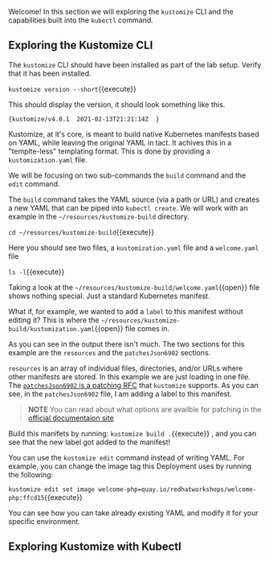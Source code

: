 Welcome! In this section we will exploring the `kustomize` CLI and the
capabilities built into the `kubectl` command.

## Exploring the Kustomize CLI

The `kustomize` CLI should have been installed as part of the lab
setup. Verify that it has been installed.

`kustomize version --short`{{execute}}

This should display the version, it should look something like this.

```shell
{kustomize/v4.0.1  2021-02-13T21:21:14Z  }
```

Kustomize, at it's core, is meant to build native Kubernetes manifests
based on YAML, while leaving the original YAML in tact. It achives this
in a "templte-less" templating format. This is done by providing a `kustomization.yaml` file.

We will be focusing on two sub-commands the `build` command and the
`edit` command.

The `build` command takes the YAML source (via a path or URL) and creates
a new YAML that can be piped into `kubectl create`. We will work with
an example in the `~/resources/kustomize-build` directory.

`cd ~/resources/kustomize-build`{{execute}}

Here you should see two files, a `kustomization.yaml` file and a `welcome.yaml` file

`ls -l`{{execute}}

Taking a look at the `~/resources/kustomize-build/welcome.yaml`{{open}}
file shows nothing special. Just a standard Kubernetes manifest.

What if, for example, we wanted to add a `label` to this manifest without editing it? This is where the `~/resources/kustomize-build/kustomization.yaml`{{open}} file comes in.

As you can see in the output there isn't much. The two sections for this
example are the `resources` and the `patchesJson6902` sections.

`resources` is an array of individual files, directories, and/or URLs where other manifests are stored. In this example we are just loading in one file. The [`patchesJson6902` is a patching RFC](https://kubectl.docs.kubernetes.io/references/kustomize/kustomization/patchesjson6902/) that `kustomize` supports. As you can see, in the `patchesJson6902` file, I am adding a label to this manifest.

> **NOTE** You can read about what options are availble for patching in the [official documentaion site](https://kubectl.docs.kubernetes.io/references/kustomize/kustomization/)

Build this manifets by running: `kustomize build .`{{execute}} , and
you can see that the new label got added to the manifest!

You can use the `kustomize edit` command instead of writing YAML. For example, you can change the image tag this Deployment uses by running the following:

`kustomize edit set image welcome-php=quay.io/redhatworkshops/welcome-php:ffcd15`{{execute}}

You can see how you can take already existing YAML and modify it for your specific environment.

## Exploring Kustomize with Kubectl